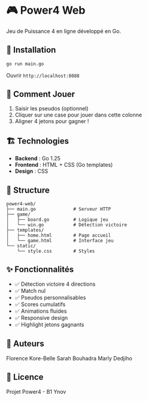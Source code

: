 # 🎮 Power4 Web

Jeu de Puissance 4 en ligne développé en Go.

## 🚀 Installation
```bash
go run main.go
```

Ouvrir `http://localhost:8088`

## 🎯 Comment Jouer

1. Saisir les pseudos (optionnel)
2. Cliquer sur une case pour jouer dans cette colonne
3. Aligner 4 jetons pour gagner !

## 🏗️ Technologies

- **Backend** : Go 1.25
- **Frontend** : HTML + CSS (Go templates)
- **Design** : CSS 

## 📁 Structure
```
power4-web/
├── main.go              # Serveur HTTP
├── game/
│   ├── board.go         # Logique jeu
│   └── win.go           # Détection victoire
├── templates/
│   ├── home.html        # Page accueil
│   └── game.html        # Interface jeu
└── static/
    └── style.css        # Styles
```

## ✨ Fonctionnalités

- ✅ Détection victoire 4 directions
- ✅ Match nul
- ✅ Pseudos personnalisables
- ✅ Scores cumulatifs
- ✅ Animations fluides
- ✅ Responsive design
- ✅ Highlight jetons gagnants

## 👥 Auteurs

Florence Kore-Belle
Sarah Bouhadra
Marly Dedjiho
## 📄 Licence

Projet Power4 - B1 Ynov
